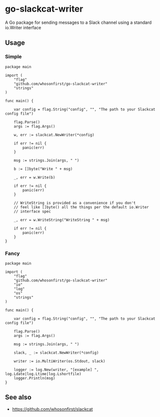 # go-slackcat-writer

A Go package for sending messages to a Slack channel using a standard io.Writer interface

## Usage

### Simple

```
package main

import (
	"flag"
	"github.com/whosonfirst/go-slackcat-writer"
	"strings"
)

func main() {

	var config = flag.String("config", "", "The path to your Slackcat config file")

	flag.Parse()
	args := flag.Args()

	w, err := slackcat.NewWriter(*config)

	if err != nil {
		panic(err)
	}

	msg := strings.Join(args, " ")

	b := []byte("Write " + msg)

	_, err = w.Write(b)

	if err != nil {
		panic(err)
	}

	// WriteString is provided as a convenience if you don't
	// feel like []byte() all the things per the default io.Writer
	// interface spec

	_, err = w.WriteString("WriteString " + msg)

	if err != nil {
		panic(err)
	}
}
```

### Fancy

```
package main

import (
	"flag"
	"github.com/whosonfirst/go-slackcat-writer"
	"io"
	"log"
	"os"
	"strings"
)

func main() {

	var config = flag.String("config", "", "The path to your Slackcat config file")

	flag.Parse()
	args := flag.Args()

	msg := strings.Join(args, " ")

	slack, _ := slackcat.NewWriter(*config)

	writer := io.MultiWriter(os.Stdout, slack)

	logger := log.New(writer, "[example] ", log.Ldate|log.Ltime|log.Lshortfile)
	logger.Println(msg)
}
```

## See also

* https://github.com/whosonfirst/slackcat
